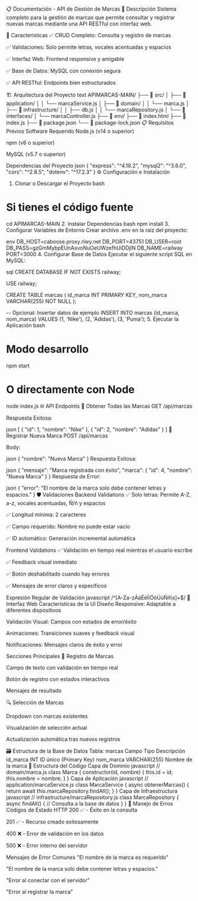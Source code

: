 📋 Documentación - API de Gestión de Marcas
📖 Descripción
Sistema completo para la gestión de marcas que permite consultar y registrar nuevas marcas mediante una API RESTful con interfaz web.

🚀 Características
✅ CRUD Completo: Consulta y registro de marcas

✅ Validaciones: Solo permite letras, vocales acentuadas y espacios

✅ Interfaz Web: Frontend responsive y amigable

✅ Base de Datos: MySQL con conexión segura

✅ API RESTful: Endpoints bien estructurados

🏗️ Arquitectura del Proyecto
text
APIMARCAS-MAIN/
├── 📁 src/
│   ├── 📁 application/
│   │   └── marcaService.js
│   ├── 📁 domain/
│   │   └── marca.js
│   ├── 📁 infrastructure/
│   │   ├── db.js
│   │   └── marcaRepository.js
│   └── 📁 interfaces/
│       └── marcaController.js
├── 📁 env/
├── 📄 index.html
├── 📄 index.js
├── 📄 package.json
└── 📄 package-lock.json
📋 Requisitos Previos
Software Requerido
Node.js (v14 o superior)

npm (v6 o superior)

MySQL (v5.7 o superior)

Dependencias del Proyecto
json
{
  "express": "^4.18.2",
  "mysql2": "^3.6.0",
  "cors": "^2.8.5",
  "dotenv": "^17.2.3"
}
⚙️ Configuración e Instalación
1. Clonar o Descargar el Proyecto
bash
# Si tienes el código fuente
cd APIMARCAS-MAIN
2. Instalar Dependencias
bash
npm install
3. Configurar Variables de Entorno
Crear archivo .env en la raíz del proyecto:

env
DB_HOST=caboose.proxy.rlwy.net
DB_PORT=43751
DB_USER=root
DB_PASS=gzGmMybpEUnAsvoNuOeUWzefhUiDDjlN
DB_NAME=railway
PORT=3000
4. Configurar Base de Datos
Ejecutar el siguiente script SQL en MySQL:

sql
CREATE DATABASE IF NOT EXISTS railway;

USE railway;

CREATE TABLE marcas (
  id_marca INT PRIMARY KEY,
  nom_marca VARCHAR(255) NOT NULL
);

-- Opcional: Insertar datos de ejemplo
INSERT INTO marcas (id_marca, nom_marca) VALUES 
(1, 'Nike'),
(2, 'Adidas'),
(3, 'Puma');
5. Ejecutar la Aplicación
bash
# Modo desarrollo
npm start

# O directamente con Node
node index.js
🌐 API Endpoints
🔹 Obtener Todas las Marcas
GET /api/marcas

Respuesta Exitosa:

json
[
  {
    "id": 1,
    "nombre": "Nike"
  },
  {
    "id": 2,
    "nombre": "Adidas"
  }
]
🔹 Registrar Nueva Marca
POST /api/marcas

Body:

json
{
  "nombre": "Nueva Marca"
}
Respuesta Exitosa:

json
{
  "mensaje": "Marca registrada con éxito",
  "marca": {
    "id": 4,
    "nombre": "Nueva Marca"
  }
}
Respuesta de Error:

json
{
  "error": "El nombre de la marca solo debe contener letras y espacios."
}
🛡️ Validaciones
Backend Validations
✅ Solo letras: Permite A-Z, a-z, vocales acentuadas, Ñ/ñ y espacios

✅ Longitud mínima: 2 caracteres

✅ Campo requerido: Nombre no puede estar vacío

✅ ID automático: Generación incremental automática

Frontend Validations
✅ Validación en tiempo real mientras el usuario escribe

✅ Feedback visual inmediato

✅ Botón deshabilitado cuando hay errores

✅ Mensajes de error claros y específicos

Expresión Regular de Validación
javascript
/^[A-Za-zÁáÉéÍíÓóÚúÑñ\s]+$/
🎨 Interfaz Web
Características de la UI
Diseño Responsive: Adaptable a diferentes dispositivos

Validación Visual: Campos con estados de error/éxito

Animaciones: Transiciones suaves y feedback visual

Notificaciones: Mensajes claros de éxito y error

Secciones Principales
📝 Registro de Marcas

Campo de texto con validación en tiempo real

Botón de registro con estados interactivos

Mensajes de resultado

🔍 Selección de Marcas

Dropdown con marcas existentes

Visualización de selección actual

Actualización automática tras nuevos registros

🗃️ Estructura de la Base de Datos
Tabla: marcas
Campo	Tipo	Descripción
id_marca	INT	ID único (Primary Key)
nom_marca	VARCHAR(255)	Nombre de la marca
🔧 Estructura del Código
Capa de Dominio
javascript
// domain/marca.js
class Marca {
  constructor(id, nombre) {
    this.id = id;
    this.nombre = nombre;
  }
}
Capa de Aplicación
javascript
// application/marcaService.js
class MarcaService {
  async obtenerMarcas() {
    return await this.marcaRepository.findAll();
  }
}
Capa de Infraestructura
javascript
// infrastructure/marcaRepository.js
class MarcaRepository {
  async findAll() {
    // Consulta a la base de datos
  }
}
🚨 Manejo de Erros
Códigos de Estado HTTP
200 ✅ - Éxito en la consulta

201 ✅ - Recurso creado exitosamente

400 ❌ - Error de validación en los datos

500 ❌ - Error interno del servidor

Mensajes de Error Comunes
"El nombre de la marca es requerido"

"El nombre de la marca solo debe contener letras y espacios."

"Error al conectar con el servidor"

"Error al registrar la marca"
